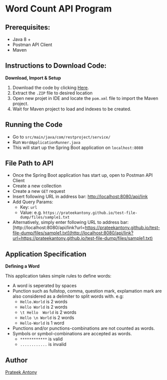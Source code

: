 # Word Count API Program

## Prerequisites:

- Java 8 +
- Postman API Client
- Maven

## Instructions to Download Code:

**Download, Import & Setup**

1. Download the code by clicking [Here](https://github.com/prateekantony/word-analysis-APITest/archive/refs/heads/master.zip).
2. Extract the `.ZIP` file to desired location
3. Open new projet in IDE and locate the `pom.xml` file to import the Maven project.
4. Wait for Maven project to load and indexes to be created.

## Running the Code

* Go to `src/main/java/com/restproject/service/`
* Run `WordApplicationRunner.java`
* This will start up the Spring Boot application on `localhost:8080`

## File Path to API

- Once the Spring Boot application has start up, open to Postman API Client
- Create a new collection
- Create a new `GET` request
- Insert following URL in address bar: [http://localhost:8080/api/link](http://localhost:8080/api/link)
- Add Query Params:
    - Key: `url`
    - Value: e.g. `https://prateekantony.github.io/test-file-dump/files/sample1.txt`
- Alternatively, simply enter following URL to address bar: [http://localhost:8080/api/link?url=https://prateekantony.github.io/test-file-dump/files/sample1.txt](http://localhost:8080/api/link?url=https://prateekantony.github.io/test-file-dump/files/sample1.txt)


## Application Specification

**Defining a Word**

This application takes simple rules to define words:
- A word is seperated by spaces
- Punction such as fullstop, comma, question mark, explamation mark are also considered as a delimiter to split words with. e.g:
    - `Hello.World` is 2 words
    - `Hello World` is 2 words
    - `\t Hello  World` is 2 words
    - `Hello \n World` is 2 words
    - `Hello-World` is 1 word
- Punctions and/or punctions-combinations are not counted as words.
- Symbols or symbol-combinations are accepted as words.
    - `************` is valid
    - `............` is invalid

## Author

[Prateek Antony](https://github.com/prateekantony)
